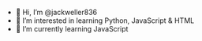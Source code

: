 - 👋 Hi, I’m @jackweller836
- 👀 I’m interested in learning Python, JavaScript & HTML
- 🌱 I’m currently learning JavaScript

